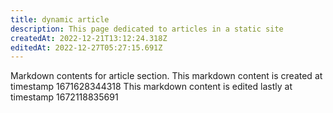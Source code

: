 ```yaml
---
title: dynamic article
description: This page dedicated to articles in a static site
createdAt: 2022-12-21T13:12:24.318Z
editedAt: 2022-12-27T05:27:15.691Z
---
```


Markdown contents for article section.
This markdown content is created at timestamp 1671628344318
This markdown content is edited lastly at timestamp 1672118835691